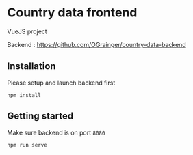 # Country data frontend

VueJS project

Backend : https://github.com/OGrainger/country-data-backend

## Installation

Please setup and launch backend first
```
npm install
```

## Getting started

Make sure backend is on port `8080`

```
npm run serve
```
